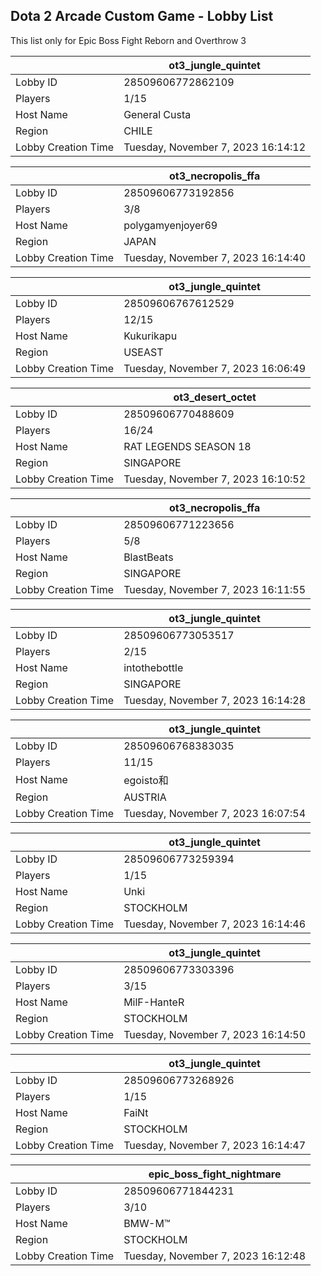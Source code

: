 ## Dota 2 Arcade Custom Game - Lobby List

This list only for Epic Boss Fight Reborn and Overthrow 3

|  | ot3_jungle_quintet |
| ------ | ------ |
| Lobby ID | 28509606772862109 |
| Players | 1/15 |
| Host Name | General Custa |
| Region | CHILE |
| Lobby Creation Time | Tuesday, November 7, 2023 16:14:12 |


|  | ot3_necropolis_ffa |
| ------ | ------ |
| Lobby ID | 28509606773192856 |
| Players | 3/8 |
| Host Name | polygamyenjoyer69 |
| Region | JAPAN |
| Lobby Creation Time | Tuesday, November 7, 2023 16:14:40 |


|  | ot3_jungle_quintet |
| ------ | ------ |
| Lobby ID | 28509606767612529 |
| Players | 12/15 |
| Host Name | Kukurikapu |
| Region | USEAST |
| Lobby Creation Time | Tuesday, November 7, 2023 16:06:49 |


|  | ot3_desert_octet |
| ------ | ------ |
| Lobby ID | 28509606770488609 |
| Players | 16/24 |
| Host Name | RAT LEGENDS SEASON 18 |
| Region | SINGAPORE |
| Lobby Creation Time | Tuesday, November 7, 2023 16:10:52 |


|  | ot3_necropolis_ffa |
| ------ | ------ |
| Lobby ID | 28509606771223656 |
| Players | 5/8 |
| Host Name | BlastBeats |
| Region | SINGAPORE |
| Lobby Creation Time | Tuesday, November 7, 2023 16:11:55 |


|  | ot3_jungle_quintet |
| ------ | ------ |
| Lobby ID | 28509606773053517 |
| Players | 2/15 |
| Host Name | intothebottle |
| Region | SINGAPORE |
| Lobby Creation Time | Tuesday, November 7, 2023 16:14:28 |


|  | ot3_jungle_quintet |
| ------ | ------ |
| Lobby ID | 28509606768383035 |
| Players | 11/15 |
| Host Name | egoisto和 |
| Region | AUSTRIA |
| Lobby Creation Time | Tuesday, November 7, 2023 16:07:54 |


|  | ot3_jungle_quintet |
| ------ | ------ |
| Lobby ID | 28509606773259394 |
| Players | 1/15 |
| Host Name | Unki |
| Region | STOCKHOLM |
| Lobby Creation Time | Tuesday, November 7, 2023 16:14:46 |


|  | ot3_jungle_quintet |
| ------ | ------ |
| Lobby ID | 28509606773303396 |
| Players | 3/15 |
| Host Name | MilF-HanteR |
| Region | STOCKHOLM |
| Lobby Creation Time | Tuesday, November 7, 2023 16:14:50 |


|  | ot3_jungle_quintet |
| ------ | ------ |
| Lobby ID | 28509606773268926 |
| Players | 1/15 |
| Host Name | FaiNt |
| Region | STOCKHOLM |
| Lobby Creation Time | Tuesday, November 7, 2023 16:14:47 |


|  | epic_boss_fight_nightmare |
| ------ | ------ |
| Lobby ID | 28509606771844231 |
| Players | 3/10 |
| Host Name | BMW-M™ |
| Region | STOCKHOLM |
| Lobby Creation Time | Tuesday, November 7, 2023 16:12:48 |


